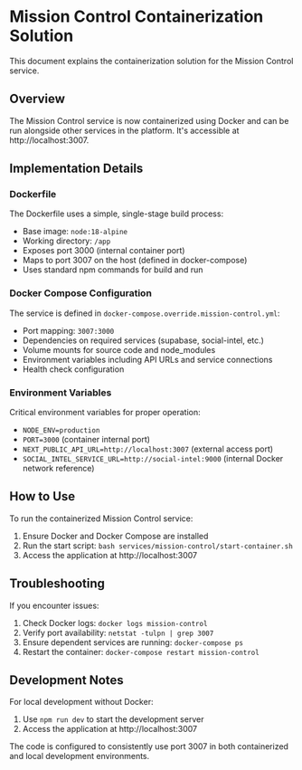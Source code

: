 # Mission Control Containerization Solution

This document explains the containerization solution for the Mission Control service.

## Overview

The Mission Control service is now containerized using Docker and can be run alongside other services in the platform. It's accessible at http://localhost:3007.

## Implementation Details

### Dockerfile

The Dockerfile uses a simple, single-stage build process:

- Base image: `node:18-alpine`
- Working directory: `/app`
- Exposes port 3000 (internal container port)
- Maps to port 3007 on the host (defined in docker-compose)
- Uses standard npm commands for build and run

### Docker Compose Configuration

The service is defined in `docker-compose.override.mission-control.yml`:

- Port mapping: `3007:3000`
- Dependencies on required services (supabase, social-intel, etc.)
- Volume mounts for source code and node_modules
- Environment variables including API URLs and service connections
- Health check configuration

### Environment Variables

Critical environment variables for proper operation:

- `NODE_ENV=production`
- `PORT=3000` (container internal port)
- `NEXT_PUBLIC_API_URL=http://localhost:3007` (external access port)
- `SOCIAL_INTEL_SERVICE_URL=http://social-intel:9000` (internal Docker network reference)

## How to Use

To run the containerized Mission Control service:

1. Ensure Docker and Docker Compose are installed
2. Run the start script: `bash services/mission-control/start-container.sh`
3. Access the application at http://localhost:3007

## Troubleshooting

If you encounter issues:

1. Check Docker logs: `docker logs mission-control`
2. Verify port availability: `netstat -tulpn | grep 3007`
3. Ensure dependent services are running: `docker-compose ps`
4. Restart the container: `docker-compose restart mission-control`

## Development Notes

For local development without Docker:

1. Use `npm run dev` to start the development server
2. Access the application at http://localhost:3007

The code is configured to consistently use port 3007 in both containerized and local development environments.
